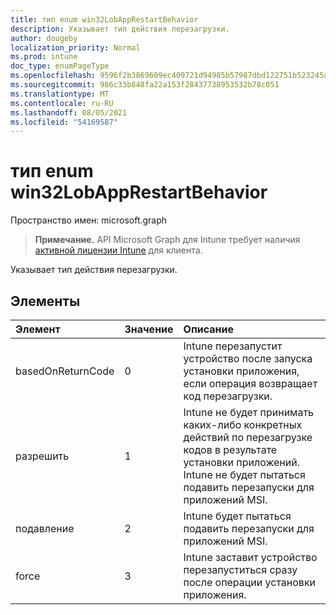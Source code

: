 ```yaml
---
title: тип enum win32LobAppRestartBehavior
description: Указывает тип действия перезагрузки.
author: dougeby
localization_priority: Normal
ms.prod: intune
doc_type: enumPageType
ms.openlocfilehash: 9596f2b3869609ec409721d94985b57987dbd122751b523245ae188caad6cd9e
ms.sourcegitcommit: 986c33b848fa22a153f28437738953532b78c051
ms.translationtype: MT
ms.contentlocale: ru-RU
ms.lasthandoff: 08/05/2021
ms.locfileid: "54169587"
---
```

# <a name="win32lobapprestartbehavior-enum-type"></a>тип enum win32LobAppRestartBehavior

Пространство имен: microsoft.graph

> **Примечание.** API Microsoft Graph для Intune требует наличия [активной лицензии Intune](https://go.microsoft.com/fwlink/?linkid=839381) для клиента.

Указывает тип действия перезагрузки.

## <a name="members"></a>Элементы
|Элемент|Значение|Описание|
|:---|:---|:---|
|basedOnReturnCode|0|Intune перезапустит устройство после запуска установки приложения, если операция возвращает код перезагрузки.|
|разрешить|1|Intune не будет принимать каких-либо конкретных действий по перезагрузке кодов в результате установки приложений. Intune не будет пытаться подавить перезапуски для приложений MSI.|
|подавление|2|Intune будет пытаться подавить перезапуски для приложений MSI.|
|force|3|Intune заставит устройство перезапуститься сразу после операции установки приложения.|




